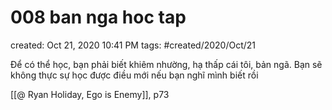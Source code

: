 ---
---

# 008 ban nga hoc tap

created: Oct 21, 2020 10:41 PM
tags: #created/2020/Oct/21

Để có thể học, bạn phải biết khiêm nhường, hạ thấp cái tôi, bản ngã. Bạn sẽ không thực sự học được điều mới nếu bạn nghĩ mình biết rồi 

[[@ Ryan Holiday, Ego is Enemy]], p73